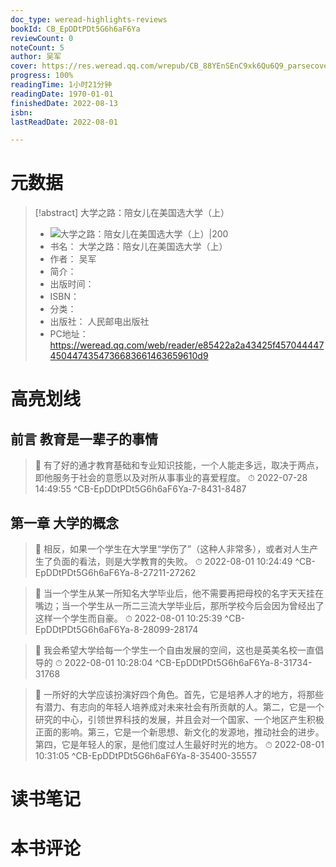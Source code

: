 ```yaml
---
doc_type: weread-highlights-reviews
bookId: CB_EpDDtPDt5G6h6aF6Ya
reviewCount: 0
noteCount: 5
author: 吴军
cover: https://res.weread.qq.com/wrepub/CB_88YEnSEnC9xk6Qu6Q9_parsecover
progress: 100%
readingTime: 1小时21分钟
readingDate: 1970-01-01
finishedDate: 2022-08-13
isbn: 
lastReadDate: 2022-08-01

---
```

# 元数据
> [!abstract] 大学之路：陪女儿在美国选大学（上）
> - ![ 大学之路：陪女儿在美国选大学（上）|200](https://res.weread.qq.com/wrepub/CB_88YEnSEnC9xk6Qu6Q9_parsecover)
> - 书名： 大学之路：陪女儿在美国选大学（上）
> - 作者： 吴军
> - 简介： 
> - 出版时间： 
> - ISBN： 
> - 分类： 
> - 出版社： 人民邮电出版社
> - PC地址：https://weread.qq.com/web/reader/e85422a2a43425f4570444474504474354736683661463659610d9

# 高亮划线

## 前言 教育是一辈子的事情

> 📌 有了好的通才教育基础和专业知识技能，一个人能走多远，取决于两点，即他服务于社会的意愿以及对所从事事业的喜爱程度。 
> ⏱ 2022-07-28 14:49:55 ^CB-EpDDtPDt5G6h6aF6Ya-7-8431-8487

## 第一章 大学的概念

> 📌 相反，如果一个学生在大学里“学伤了”（这种人非常多），或者对人生产生了负面的看法，则是大学教育的失败。 
> ⏱ 2022-08-01 10:24:49 ^CB-EpDDtPDt5G6h6aF6Ya-8-27211-27262

> 📌 当一个学生从某一所知名大学毕业后，他不需要再把母校的名字天天挂在嘴边；当一个学生从一所二三流大学毕业后，那所学校今后会因为曾经出了这样一个学生而自豪。 
> ⏱ 2022-08-01 10:25:39 ^CB-EpDDtPDt5G6h6aF6Ya-8-28099-28174

> 📌 我会希望大学给每一个学生一个自由发展的空间，这也是英美名校一直倡导的 
> ⏱ 2022-08-01 10:28:04 ^CB-EpDDtPDt5G6h6aF6Ya-8-31734-31768

> 📌 一所好的大学应该扮演好四个角色。首先，它是培养人才的地方，将那些有潜力、有志向的年轻人培养成对未来社会有所贡献的人。第二，它是一个研究的中心，引领世界科技的发展，并且会对一个国家、一个地区产生积极正面的影响。第三，它是一个新思想、新文化的发源地，推动社会的进步。第四，它是年轻人的家，是他们度过人生最好时光的地方。 
> ⏱ 2022-08-01 10:31:05 ^CB-EpDDtPDt5G6h6aF6Ya-8-35400-35557

# 读书笔记

# 本书评论

